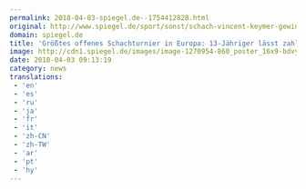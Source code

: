 ```yaml
---
permalink: 2018-04-03-spiegel.de--1754412828.html
original: http://www.spiegel.de/sport/sonst/schach-vincent-keymer-gewinnt-grenke-chess-open-a-1200993.html#ref=rss
domain: spiegel.de
title: 'Größtes offenes Schachturnier in Europa: 13-Jähriger lässt zahlreiche Großmeister hinter sich - SPIEGEL ONLINE - Sport'
image: http://cdn1.spiegel.de/images/image-1270954-860_poster_16x9-bdvy-1270954.jpg
date: 2018-04-03 09:13:19
category: news
translations: 
 - 'en'
 - 'es'
 - 'ru'
 - 'ja'
 - 'fr'
 - 'it'
 - 'zh-CN'
 - 'zh-TW'
 - 'ar'
 - 'pt'
 - 'hy'
---
```


